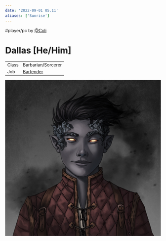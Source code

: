 ```yaml
---
date: '2022-09-01 05.11'
aliases: ['Sunrise']
---
```


#player/pc by [@Coli](@Coli.md)
# Dallas [He/Him]
|       |                           |
| ----- | ------------------------- |
| Class | Barbarian/Sorcerer        |
| Job   | [Bartender](Bartender.md) |


![](_attachments/dallas-sunrise.png)

